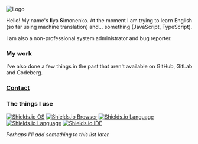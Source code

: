 ![Logo](logo.png)

Hello! My name's **I**lya **S**imonenko. At the moment I am trying to learn English (so far using machine translation) and... something (JavaScript, TypeScript).

I am also a non-professional system administrator and bug reporter.

### My work

I've also done a few things in the past that aren't available on GitHub, GitLab and Codeberg.

### [Contact](https://simonenkoilya.github.io/)

### The things I use

[![Shields.io OS](https://img.shields.io/badge/OS-Windows%2010-blue?style=for-the-badge&logo=windows)](https://www.microsoft.com/ru-ru/windows/) [![Shields.io Browser](https://img.shields.io/badge/Browser-Microsoft%20Edge-blue?style=for-the-badge&logo=microsoftedge)](https://www.microsoft.com/ru-ru/edge/) [![Shields.io Language](https://img.shields.io/badge/Language-JavaScript-yellow?style=for-the-badge&logo=javascript)](https://www.javascript.com/) [![Shields.io Language](https://img.shields.io/badge/Language-TypeScript-blue?style=for-the-badge&logo=typescript)](https://www.typescriptlang.org/) [![Shields.io IDE](https://img.shields.io/badge/IDE-VSCode-blueviolet?style=for-the-badge&logo=visualstudiocode)](https://code.visualstudio.com)

*Perhaps I'll add something to this list later.*
